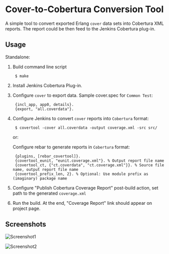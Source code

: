 Cover-to-Cobertura Conversion Tool 
==================================

A simple tool to convert exported Erlang `cover` data sets into Cobertura XML
reports. The report could be then feed to the Jenkins Cobertura plug-in.

Usage
-----

Standalone:

1. Build command line script

        $ make

2. Install Jenkins Cobertura Plug-in.
3. Configure `cover` to export data. Sample cover.spec for `Common Test`:

        {incl_app, app0, details}.
        {export, "all.coverdata"}.
4. Configure Jenkins to convert `cover` reports into `Cobertura` format:
  
        $ covertool -cover all.coverdata -output coverage.xml -src src/

   or:
   
   Configure rebar to generate reports in `Cobertura` format:

        {plugins, [rebar_covertool]}.
        {covertool_eunit, "eunit.coverage.xml"}. % Output report file name
        {covertool_ct, {"ct.coverdata", "ct.coverage.xml"}}. % Source file name, output report file name
        {covertool_prefix_len, 2}. % Optional: Use module prefix as (imaginary) package name

4. Configure "Publish Cobertura Coverage Report" post-build action, set path
to the generated `coverage.xml`
5. Run the build. At the end, "Coverage Report" link should appear on project page.

Screenshots
-----------

![Screenshot1](covertool/raw/master/screenshots/shot1.png)

![Screenshot2](covertool/raw/master/screenshots/shot2.png)

